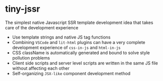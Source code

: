 # tiny-jssr

The simplest native Javascript SSR template development idea that takes care of the development experience

- Use template strings and native JS tag functions
- Combining `VSCode` and `lit-html` plugins can have a very complete development experience of `css-in-js` and `html-in-js`
- CSS className is automatically generated and bound to solve style pollution problems
- Client side scripts and server level scripts are written in the same JS file without affecting each other
- Self-organizing `JSX-like` component development method
